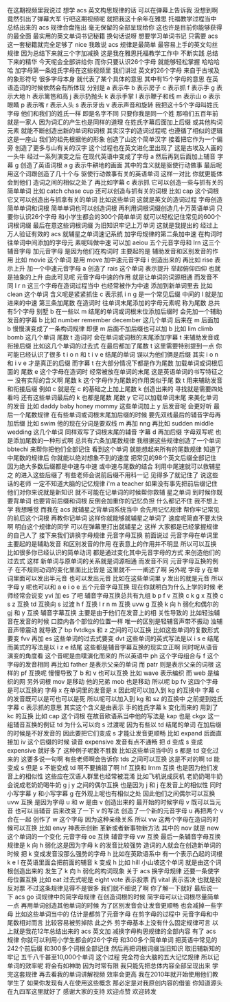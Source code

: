 在这期视频里我说过
想学 acs 英文构思规律的话
可以在弹幕上告诉我
没想到啊竟然引出了弹幕大军
行吧这期视频呢
就把我这十余年在雅思
托福教学过程当中
总结出来的 acs
规律合盘拖出
毫无保留的全部呈现给你
这也许是目前你能够获得的最全面
最实用的英文单词书记秘籍
换句话说呀
想要学习单词书记
只需要 acs 这一套秘籍就完全足够了
nice 我敢说
acs 规律是最简单
最容易上手的英文勾丝规律
因为总结下来就三个字加减换
这是我在雅思托福教学工作中
不断实践
总结下来的精华
今天呢会全部讲给你
而你只要认识26个字母
就能够轻松掌握
哈哈哈哈
加字母第一条姓氏字母在这些视频里
我们讲过
英文的26个字母
来自于古埃及的象形符号
很多字母本身
就代表了某个具体的意思
其中有15个字母的意思
在英语造词的时候依然会有所体现
分别是 a 表示牛
b 表示房子
c 表示抓
f 表示手
g 表示大地
h 表示篱笆和高
j 表示扔抛头
k 表示手掌
l 表示鞭子和线
m 表示山
o 表示眼睛
p 表示嘴
r 表示人头
s 表示牙齿
v 表示声音和旋转
我把这十5个字母叫姓氏字母
他们和我们的姓氏一样
即是名字不同
只要你我是同一个姓
那咱们五百年前就是一家人
因为词汇的产生也是同样的道理
在姓氏字幕后面加上后缀
或其他构词元素
就能不断创造出新的单词和词根
其实汉字的造词过程呢
也遵循了相似的逻辑
这是一座山
我们的祖先根据他的形象
创造了山这个简单汉字
接着把它作为一个偏旁
创造了更多与山有关的汉字
这个过程也在英文进化里出现了
这是古埃及人画的一头牛
经过一系列演变之后
在现代英语中变成了字母 a
然后再到后面加上辅音
字幕 g 创造了英语词根 a
g 表示牛耕地的画面
其中的含义就是驱使行动做事
最后呢用这个词跟创造了几十个与
驱使行动做事有关的英语单词
这样一对比
你就更能体会到他们
造词之间的相似之处了
再比如字幕 c 表示抓
它可以创造一些与抓有关的简单单词
比如 catch chase
cup 还可以创造与抓有关的词根
比如 cap 这个词根
它又可以创造出与抓拿有关的单词
比如这些单词
这就是英文的造词过程
字母创造简单单词和词根
简单单词也可以创造词根
再利用词根词缀创造几十万英语单词
只要你认识26个字母
和小学生都会的300个简单单词
就可以轻松记住常见的600个词根词缀
最后在意这些词根词缀
为旧知识牢记上万单词
这就是我提出的
经过上万人验证有效的 acs
就辅星之单词速记系统
加字母规律的第二条加中速
在构词时往单词中间添加的字母元
素呢叫做中速
可以加 aeiou
五个元音字母和 lrn 这三个辅音字母
加元音字母
是因为他们在构词时
主要起的是
辅助发音和区别发音的作用
比如 movie 这个单词
是用 move 加中速元音字母 i
创造出来的
再比如 rise 表示上升
加一个中速元音字母 a
创造了 rais 这个单词
表示提升
举起俯仰四仰
也就是抽象的上升
由此可见呢
元音字母中速的作用
就是让单词的词源相通
而发音不同
l r n 这三个字母在造词过程当中
也经常被作为中速
添加到新单词里去
比如 clean 这个单词
含义呢是紧紧抓住 c
表示抓 i n g 是一个常见后缀
中间的 l 就是加进来的中速
第三条加尾数
在造词时
往单词末尾添加的字母元素呢
称为尾数
总共有5个字母
别墅 b 在一些以 m
结尾的单词或词根末位添加后缀时
会先加一个辅助发音的字幕 b
比如 number remember
december 这几个单词
后来在 m 后面加 b
慢慢演变成了一条构词规律
即便 m 后面不加后缀也可以加 b
比如 lim climb
bomb 这几个单词
尾数 t 造词时
会在单词或词根的末尾添加字幕 t
来辅助发音或衔接后缀
比如这几个单词的过去式
在最后都加了尾数 t
这里需要特别提到一点
你可能已经认识了很多 t i o n 和 t i v e
结尾的单词
误以为他们俩是后缀
其实 i o n 和 i v e 才是真正的后缀
而字幕 t
在大部分情况下都是作为尾数
加载单词或词根后面的
尾数 e 这个字母在造词时
经常被放在单词的末尾
这是英语单词的书写特征之一
没有实际的含义啊
尾数 k
这个字母作为尾数的作用类似于尾
数 t 用来辅助发音和衔接后缀
例如 c
就是在 c 的基础之上加上尾数
k 创造出来的
寻找就是需要四处看吗
还有这些单词最后的 k 也都是尾数
尾数 y 它可以加载单词末尾
来美化单词的发音
比如 daddy
baby honey
mommy 这些单词加上 y 后发音呢
会更好听
最后一个尾数规律
在有些单词或词根末尾加后缀的时候
要先双线最后的辅音字母再加后缀
比如 swim
他的现在分词是要双线 m 再加 nng
再比如 sudden
middle wedding
这几个单词
同样双写了词根末尾的辅音
字幕 d 再加后缀
字母双写呢
也是添加尾数的一种形式啊
总共有六条加尾数规律
我根据这些规律创造了一个单词 bbtechi
来帮你把他们全部记住
看到这个单词
就能想起来所有的尾数规律
知道了中尾数的规律后
你就能以绝对想象不到的速度
把常见的98个英文后缀全部记住
因为绝大多数后缀都是中速与中速
或中速与尾数的结合
利用中尾速就可以救辅星之
的进入这些后缀了
有些老师会说前后缀不用科一记
见得多了就记住了
说这些话的老师
一定不知道大脑的记忆规律
i'm a teacher
如果没有事先把前后缀记住
他们对你来说就是新知识
就不可能在记单词的时候帮你救辅
星之单词
到时候你既要背单词
也要背前后缀和词根
反倒会加重你的记忆负担
什么都记不住
我不想上学
我想睡觉
而我在 acs 就辅星之背单词系统当中
会先用记忆规律
帮你牢记常见的前后这个词根
再教你记单词
这样你就能够就辅星之单词了
速度呢简直不要太快啊
明白这个规律的同学
可以在弹幕里打出就辅星之
这样
大家都是已经掌握规律的自己人了
接下来我们讲换字母规律
元音字母互换
前面说过
元音字母在单词里
主要起的是辅助发音
和区别发音的作用
在表意上的作用并不明显
所以可以互换
比如很多你已经认识的简单动词
都是通过变化其中元音字母的方式
来创造他们的过去式
这样
新单词与原单词的关系就是词源相通
而发音不同
元音字母互换的例子
在不规则动词的变化里面比比皆是
这里就不一一阐述了啊
另外呢
字母 y 在单词里面可以发出半元音
也可以发出元音
比如在这些单词里 y 发出的就是元音
所以字母 y 呢也可以和 a e i
o e 五个元音字母互换
现在你就明白为什么上学的时候
老师经常会说变 yvi 加 es 了吧
辅音字母互换总共有九组 b p f
v 互换 c k g
x 互换 c s
z 互换 td 互换向 s 过渡 h
f 互换 l r n
m 互换 uvw
g 互换 k 向 h 弱化和偶尔的 gj 和 y 互换
辅音字幕互换
主要是由于他们在发音上的相
关性导致的
比如轻浊辅音在发音的时候
口腔内各个部位的位置一样
唯一的区别是轻辅音声带不振动
浊辅音声带震动
就导致了 bp
fvtdkgs 和 z 之间的可以互换
比如这些单词的复数形式要变 fvv
再加 es
这些单词的过去式要变 dvt
这些单词的英式写法是以 i s
e 结尾而美式的写法是以 i z
e 结尾
这些都是辅音字幕互换的现实立正啊
同时呢从语音演变的角度看
这个音呢是由噗演化而来的
所以英语中
ph 这个字母组合与 f
这个字母的发音相同
再比如 father 是表示父亲的单词
而 patr 则是表示父亲的词根
这样的 pf 互换呢
慢慢导致了 b 和 v 也可以互换
比如 wave 表示编织
而 web 是编织的网
另外词根 mov 是移动
他的兄弟 mob 也是移动
所以呢 bp
fv 这四个字母是可以互换的
字母 x 在单词里的发音是 x
因此呢可以加入到 kg 的互换中
字幕 c 的发音既可以是可也可以是死
所以呢可以加入到 kg 和 sz 的互换中
之前提到姓氏字幕 c 表示抓的意思
其实这个含义是由表示
手的姓氏字幕 k 变化而来的
用到了 kc 的互换
比如 cap 这个词根
在故音欧语系当中他的写法是 kap
也是 ckgx 这一组辅音互换的例证
td 为什么可以向 s 过渡呢
因为有些以 td 结尾的单词
在加后缀的时候是不好发音的
因此要把它们变成 s
才能让发音更顺畅
比如 expand
后面直接加 iv 这个后缀的时候
读音 expensive
发音有点不通畅
把 d 变成 s
变成 expensive 就好多了
这种例子呢数不胜数
比如这些单词当中的 s
都是 td 变化过来的
这要多说一句啊
有些老师啊会告诉你
tds 之间可以互换
这是不对的啊
td 能变成 s
但是 s 不能变成 td 啊不要搞错了啊
hf 互换和 lrnm 互换
也是因为他们发音上的相似性
这些应在汉语人群里也经常被混淆
比如飞机说成灰机
老奶奶喝牛奶会说成老奶奶喝牛奶
g j
y 之间的偶尔互换
也是因为 j 和 j 在发音上的相似性
同时小写字幕 y 和小写字幕 g
在外观上呢也有相似之处
因此他们之间偶尔可以互换
uvw 互换
是因为字母 u 和 w 是由 v 创造出来的
最开始的时候字母 v 既可以当元音
也可以当辅音
后来改变了一下 v 的写法
创造了一个新的元音字母 u
再把两个 v 合在一起
创作了 w 这个字母
因为这种亲缘关系
所以 vw
这两个字母在造词的时候可以互换
比如 envy 神表示创新
革新或者新事物新方法
其中的 nov
就是 new 这个单词的一个变化
元音字母 oe 互换
辅音字母 vw 互换
最后一条辅音字母互换规律是 k 向 h
弱化这是因为字母 k 的发音比较强势
造词的人就会在创造新单词的时候
把 k 变成发音没那么强势的字母 h
比如在英欧语系中
有一个表示凸起的词根 k e l
在英语里面会把前面的辅音 k 变成 h
比如 hill 小山坡这个单词
就是由这个词根创造出来的
发生了 k 向 h 弱化的构词现象
关于 acs 换字母规律
还要一条使字母位置互换
比如 eat 过去式呢是 eight
vote 表示投票
而 vital 表示否决
也就是投反对票
不过这条规律见得不是很多
我们就不细说了啊
你了解一下就好
最后说一下 acs
go 词规律中的简字母规律
在创造词根的时候
简字母可以让词根尽量简单一点
再用单词创造其他单词的时候
为了区别发音会让发音更顺畅
也会减掉一些字母
比如这些单词当中的
估计是都剪了元音字母
在剪字母的过程中
元音字母和中尾数相对而言
比较容易被剪掉除
此之外
剪字母基本上没有什么固定规律可言
以上就是我花12年总结出来的 acs
英文加
减换字母构思规律的全部内容
有了 acs 规律
你就可以利用小学生都会的26个字母
和300多个简单单词
把英语中常见的242个前后缀
和300多个词根全部记住
然后再把词根词缀当旧知识
取旧辅新知的牢记
五千八千甚至10,000个单词
这个过程
完全符合大脑的五大记忆规律
所以记单词的效率呢
将会有如神助
因为时常有限
我只能先把总体内容全部呈现出来
学完这套规律
再去看我的单词讲解视频
效率会更高
我在2010年就开始使用他们教学生了
如果你发现有人在使用这些概念
那必定是对我原创内容的借鉴
你知道源头在九四军这里就好了
感谢大家的支持
欢迎点赞
欢迎转发